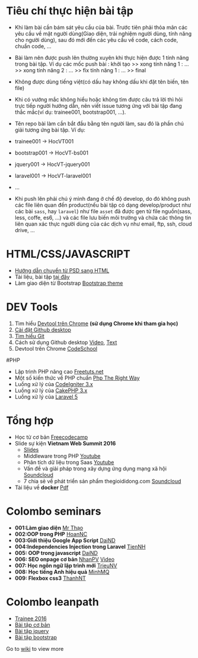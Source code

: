 # Tiêu chí thực hiện bài tập

- Khi làm bài cần bám sát yêu cầu của bài. Trước tiên phải thỏa mãn các yêu cầu về mặt người dùng(Giao diện, trải nghiệm người dùng, tính năng cho người dùng), sau đó mới đến các yêu cầu về code, cách code, chuẩn code, ...
- Bài làm nên được push lên thường xuyên khi thực hiện được 1 tính năng trong bài tập. Ví dụ các mốc push bài : khởi tạo >> xong tính năng 1 : ... >> xong tính năng 2 : ... >> fix tính năng 1 : ... >> final
- Không được dùng tiếng việt(có dấu hay không dấu khi đặt tên biến, tên file)
- Khi có vướng mắc không hiểu hoặc không tìm được câu trả lời thì hỏi trực tiếp người hướng dẫn, nên viết issue tương ứng với bài tập đang thắc mắc(ví dụ:  trainee001, bootstrap001, ...).
- Tên repo bài làm cần bắt đầu bằng tên người làm, sau đó là phần chú giải tương ứng bài tập. Ví dụ:

 - trainee001 -> HocVT001
 - bootstrap001 -> HocVT-bs001
 - jquery001 -> HocVT-jquery001
 - laravel001 -> HocVT-laravel001
 - ...
 
- Khi push lên phải chú ý mình đang ở chế độ develop, do đó không push các file liên quan đến product(nếu bài tập có dạng develop/product như các bài `sass`, hay `laravel`) như file `asset` đã được gen từ file nguồn(sass, less, coffe, es6, ...) và các file lưu biến môi trường và chứa các thông tin liên quan xác thực người dùng của các dịch vụ như email, ftp, ssh, cloud drive, ...

# HTML/CSS/JAVASCRIPT

+ [Hướng dẫn chuyển từ PSD sang HTML](https://www.izwebz.com/search/?q=PSD+sang+HTML&cx=014821440840817908112%3Atm2aqsqxgka&cof=FORID%3A10&ie=UTF-8&filter=0&siteurl=)
+ Tài liệu, bài tập [tại đây](https://github.com/colombo-trainee/help/tree/master/Web%20Frontend)
+ Làm giao diện từ Bootstrap [Bootstrap theme](https://github.com/colombo-trainee/help/blob/master/articles/customize_bootstrap.md)

# DEV Tools

1. Tìm hiểu [Devtool trên Chrome](https://www.codeschool.com/courses/discover-devtools) **(sử dụng Chrome khi tham gia học)**
2. [Cài đặt Github desktop](https://desktop.github.com)
3. [Tìm hiểu Git](https://git-scm.com/book/vi/v1/Bắt-Đầu-Cơ-Bản-về-Git)
4. Cách sử dụng Github desktop [Video](https://www.youtube.com/watch?v=bdqnubR3P1Y), [Text](http://o7planning.org/web/fe/default/vi/document/70398/huong-dan-su-dung-github-voi-github-desktop)
5. Devtool trên Chrome [CodeSchool](https://www.codeschool.com/courses/discover-devtools)

#PHP

+ Lập trình PHP nâng cao [Freetuts.net](http://freetuts.net/hoc-php/hoc-lap-trinh-php-nang-cao)
+ Một số kiến thức về PHP chuẩn [Php The Right Way](http://www.phptherightway.com)
+ Luồng xử lý của [CodeIgniter 3.x](http://www.codeigniter.com/user_guide/overview/appflow.html#application-flow-chart)
+ Luồng xử lý của [CakePHP 3.x](http://book.cakephp.org/3.0/en/intro.html#cakephp-request-cycle)
+ Luồng xử lý của [Laravel 5](http://laravel-recipes.com/recipes/52/understanding-the-request-lifecycle)

# Tổng hợp

+ Học từ cơ bản [Freecodecamp](http://www.freecodecamp.com)
+ Slide sự kiện **Vietnam Web Summit 2016** 
  + [Slides](vws2016)
  + Middleware trong PHP [Youtube](https://www.youtube.com/watch?v=nQ4sIqoEiOI)
  + Phân tích dữ liệu trong Saas [Youtube](https://www.youtube.com/watch?v=RH2km1WrVw4)
  + Vấn đề và giải pháp trong xây dựng ứng dụng mạng xã hội [Soundcloud](https://soundcloud.com/vu-thai-hoc/van-de-va-giai-phap-xay-dung-mang-xa-hoi-co-kha-nang-mo-rong)
  + 7 chia sẻ về phát triển sản phẩm thegioididong.com [Soundcloud](https://soundcloud.com/vu-thai-hoc/7-chia-se-ve-phat-trien-san-pham-the-gioi-di-dong)
+ Tài liệu về **docker** [Pdf](docker)

# Colombo seminars

+ **001:Làm giao diện** [Mr Thạo](seminars/001-lam-giao-dien.md)
+ **002:OOP trong PHP** [HoanNC](seminars/002-OOP-trong-PHP.md)
+ **003:Giới thiệu Google App Script** [DaiND](seminars/003-daind_google_app_script.md)
+ **004:Independencies Injection trong Laravel** [TienNH](seminars/004-tiennh_dependencies_injection.md)
+ **005: OOP trong javascript** [DaiND](seminars/005-oop-javascript.md)
+ **006: SEO onpage cơ bản** [NhanPV](seminars/006-SEO-Onpage-co-ban.pptx) [Video](https://www.youtube.com/watch?v=xrOfuFq8RzM)
+ **007: Học ngôn ngữ lập trình mới** [TrieuNV](seminars/007-new-program-languge.pptx)
+ **008: Học tiếng Anh hiệu quả** [MinhMQ](seminars/008-English.pdf)
+ **009: Flexbox css3** [ThanhNT](seminars/009-flexbox-css3.ppt)

# Colombo leanpath

+ [Trainee 2016](training-2016.md)
+ [Bài tập cơ bản](https://github.com/colombo-trainee?q=trainee)
+ [Bài tập jquery](https://github.com/colombo-trainee?q=jquery)
+ [Bài tập bootstrap](https://github.com/colombo-trainee?q=bootstrap)

Go to [wiki](https://github.com/colombo-trainee/help/wiki) to view more

